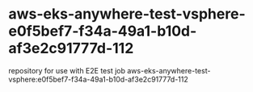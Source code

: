 # aws-eks-anywhere-test-vsphere-e0f5bef7-f34a-49a1-b10d-af3e2c91777d-112
repository for use with E2E test job aws-eks-anywhere-test-vsphere:e0f5bef7-f34a-49a1-b10d-af3e2c91777d-112
